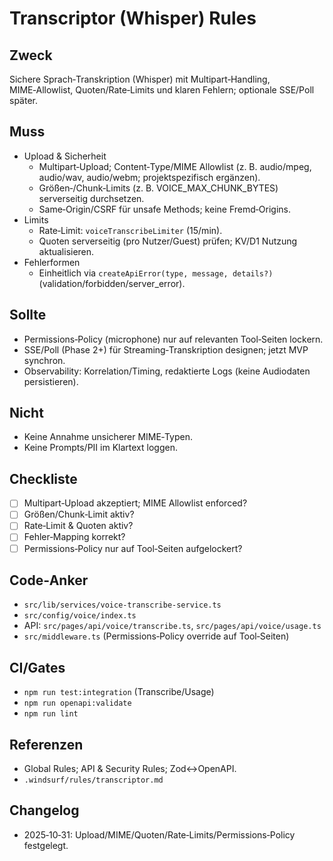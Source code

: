 # Transcriptor (Whisper) Rules

## Zweck

Sichere Sprach‑Transkription (Whisper) mit Multipart‑Handling, MIME‑Allowlist, Quoten/Rate‑Limits und klaren Fehlern; optionale SSE/Poll später.

## Muss

- Upload & Sicherheit
  - Multipart‑Upload; Content‑Type/MIME Allowlist (z. B. audio/mpeg, audio/wav, audio/webm; projektspezifisch ergänzen).
  - Größen‑/Chunk‑Limits (z. B. VOICE_MAX_CHUNK_BYTES) serverseitig durchsetzen.
  - Same‑Origin/CSRF für unsafe Methods; keine Fremd‑Origins.
- Limits
  - Rate‑Limit: `voiceTranscribeLimiter` (15/min).
  - Quoten serverseitig (pro Nutzer/Guest) prüfen; KV/D1 Nutzung aktualisieren.
- Fehlerformen
  - Einheitlich via `createApiError(type, message, details?)` (validation/forbidden/server_error).

## Sollte

- Permissions‑Policy (microphone) nur auf relevanten Tool‑Seiten lockern.
- SSE/Poll (Phase 2+) für Streaming‑Transkription designen; jetzt MVP synchron.
- Observability: Korrelation/Timing, redaktierte Logs (keine Audiodaten persistieren).

## Nicht

- Keine Annahme unsicherer MIME‑Typen.
- Keine Prompts/PII im Klartext loggen.

## Checkliste

- [ ] Multipart‑Upload akzeptiert; MIME Allowlist enforced?
- [ ] Größen/Chunk‑Limit aktiv?
- [ ] Rate‑Limit & Quoten aktiv?
- [ ] Fehler‑Mapping korrekt?
- [ ] Permissions‑Policy nur auf Tool‑Seiten aufgelockert?

## Code‑Anker

- `src/lib/services/voice-transcribe-service.ts`
- `src/config/voice/index.ts`
- API: `src/pages/api/voice/transcribe.ts`, `src/pages/api/voice/usage.ts`
- `src/middleware.ts` (Permissions‑Policy override auf Tool‑Seiten)

## CI/Gates

- `npm run test:integration` (Transcribe/Usage)
- `npm run openapi:validate`
- `npm run lint`

## Referenzen

- Global Rules; API & Security Rules; Zod↔OpenAPI.
- `.windsurf/rules/transcriptor.md`

## Changelog

- 2025‑10‑31: Upload/MIME/Quoten/Rate‑Limits/Permissions‑Policy festgelegt.
